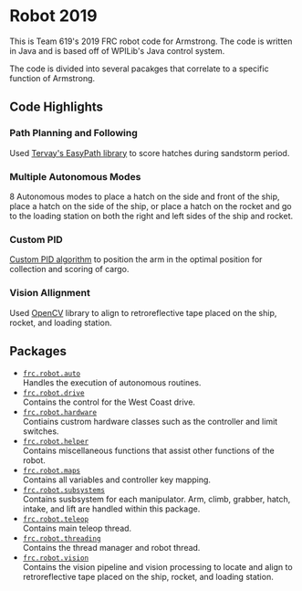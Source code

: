 # Robot 2019

This is Team 619's 2019 FRC robot code for Armstrong. The code is written in Java and is based off of WPILib's Java control system.

The code is divided into several pacakges that correlate to a specific function of Armstrong.

## Code Highlights
### Path Planning and Following
Used [Tervay's EasyPath library](https://github.com/tervay/EasyPath) to score hatches during sandstorm period.  
### Multiple Autonomous Modes
8 Autonomous modes to place a hatch on the side and front of the ship, place a hatch on the side of the ship, or place a hatch on the rocket and go to the loading station on both the right and left sides of the ship and rocket.
### Custom PID
[Custom PID algorithm](https://github.com/619Code/Robot2019/blob/master/src/main/java/frc/robot/helper/PID.java) to position the arm in the optimal position for collection and scoring of cargo.
### Vision Allignment
Used [OpenCV](https://opencv.org) library to align to retroreflective tape placed on the ship, rocket, and loading station.
## Packages
* [```frc.robot.auto```](https://github.com/619Code/Robot2019/tree/master/src/main/java/frc/robot/auto)<br/>
Handles the execution of autonomous routines.
* [```frc.robot.drive```](https://github.com/619Code/Robot2019/tree/master/src/main/java/frc/robot/drive)<br/>
Contains the control for the West Coast drive.
* [```frc.robot.hardware```](https://github.com/619Code/Robot2019/tree/master/src/main/java/frc/robot/hardware)<br/>
Contiains custrom hardware classes such as the controller and limit switches.
* [```frc.robot.helper```](https://github.com/619Code/Robot2019/tree/master/src/main/java/frc/robot/helper)<br/>
Contains miscellaneous functions that assist other functions of the robot.
* [```frc.robot.maps```](https://github.com/619Code/Robot2019/tree/master/src/main/java/frc/robot/maps)<br/>
Contains all variables and controller key mapping.
* [```frc.robot.subsystems```](https://github.com/619Code/Robot2019/tree/master/src/main/java/frc/robot/subsystems)<br/>
Contains susbsystem for each manipulator. Arm, climb, grabber, hatch, intake, and lift are handled within this package.
* [```frc.robot.teleop```](https://github.com/619Code/Robot2019/tree/master/src/main/java/frc/robot/teleop)<br/>
Contains main teleop thread.
* [```frc.robot.threading```](https://github.com/619Code/Robot2019/tree/master/src/main/java/frc/robot/threading)<br/>
Contains the thread manager and robot thread.
* [```frc.robot.vision```](https://github.com/619Code/Robot2019/tree/master/src/main/java/frc/robot/vision)<br/>
Contains the vision pipeline and vision processing to locate and align to retroreflective tape placed on the ship, rocket, and loading station.
